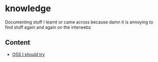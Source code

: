 # knowledge
Documenting stuff I learnt or came across because damn it is annoying to find stuff again and again on the interwebz

## Content

* [OSS I should try](./oss-i-should-try.md)
